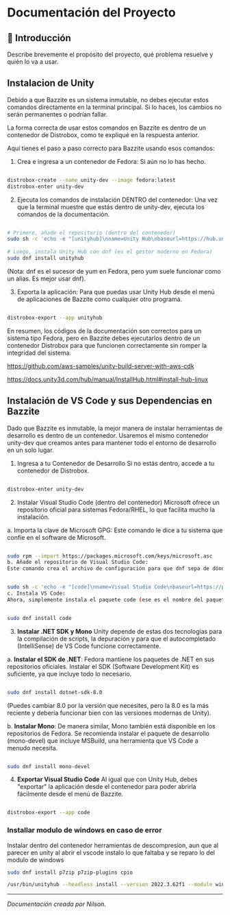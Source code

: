 # Documentación del Proyecto

## 📘 Introducción
Describe brevemente el propósito del proyecto, qué problema resuelve y quién lo va a usar.





## Instalacion de Unity
Debido a que Bazzite es un sistema inmutable, no debes ejecutar estos comandos directamente en la terminal principal. Si lo haces, los cambios no serán permanentes o podrían fallar. 

La forma correcta de usar estos comandos en Bazzite es dentro de un contenedor de Distrobox, como te expliqué en la respuesta anterior. 

Aquí tienes el paso a paso correcto para Bazzite usando esos comandos: 

1. Crea e ingresa a un contenedor de Fedora: Si aún no lo has hecho. 
```Bash 

distrobox-create --name unity-dev --image fedora:latest 
distrobox-enter unity-dev
```
2. Ejecuta los comandos de instalación DENTRO del contenedor: Una vez que la terminal muestre que estás dentro de unity-dev, ejecuta los comandos de la documentación. 

```Bash 

# Primero, añade el repositorio (dentro del contenedor) 
sudo sh -c 'echo -e "[unityhub]\nname=Unity Hub\nbaseurl=https://hub.unity3d.com/linux/repos/rpm/stable\nenabled=1\ngpgcheck=1\ngpgkey=https://hub.unity3d.com/linux/repos/rpm/stable/repodata/repomd.xml.key\nrepo_gpgcheck=1" > /etc/yum.repos.d/unityhub.repo' 
 
# Luego, instala Unity Hub con dnf (es el gestor moderno en Fedora) 
sudo dnf install unityhub 
 ```

(Nota: dnf es el sucesor de yum en Fedora, pero yum suele funcionar como un alias. Es mejor usar dnf). 

3. Exporta la aplicación: Para que puedas usar Unity Hub desde el menú de aplicaciones de Bazzite como cualquier otro programa. 

```Bash 

distrobox-export --app unityhub 
 ```

En resumen, los códigos de la documentación son correctos para un sistema tipo Fedora, pero en Bazzite debes ejecutarlos dentro de un contenedor Distrobox para que funcionen correctamente sin romper la integridad del sistema. 

https://github.com/aws-samples/unity-build-server-with-aws-cdk 

https://docs.unity3d.com/hub/manual/InstallHub.html#install-hub-linux  


## Instalación de VS Code y sus Dependencias en Bazzite
Dado que Bazzite es inmutable, la mejor manera de instalar herramientas de desarrollo es dentro de un contenedor. Usaremos el mismo contenedor unity-dev que creamos antes para mantener todo el entorno de desarrollo en un solo lugar.

1. Ingresa a tu Contenedor de Desarrollo
Si no estás dentro, accede a tu contenedor de Distrobox.

```Bash

distrobox-enter unity-dev
```
2. Instalar Visual Studio Code (dentro del contenedor)
Microsoft ofrece un repositorio oficial para sistemas Fedora/RHEL, lo que facilita mucho la instalación.

a. Importa la clave de Microsoft GPG:
Este comando le dice a tu sistema que confíe en el software de Microsoft.

```Bash

sudo rpm --import https://packages.microsoft.com/keys/microsoft.asc
b. Añade el repositorio de Visual Studio Code:
Este comando crea el archivo de configuración para que dnf sepa de dónde descargar VS Code.
```

```Bash

sudo sh -c 'echo -e "[code]\nname=Visual Studio Code\nbaseurl=https://packages.microsoft.com/yumrepos/vscode\nenabled=1\ngpgcheck=1\ngpgkey=https://packages.microsoft.com/keys/microsoft.asc" > /etc/yum.repos.d/vscode.repo'
c. Instala VS Code:
Ahora, simplemente instala el paquete code (ese es el nombre del paquete para VS Code).
```

```Bash

sudo dnf install code
```
3. **Instalar .NET SDK y Mono**
Unity depende de estas dos tecnologías para la compilación de scripts, la depuración y para que el autocompletado (IntelliSense) de VS Code funcione correctamente.

a. **Instalar el SDK de .NET**:
Fedora mantiene los paquetes de .NET en sus repositorios oficiales. Instalar el SDK (Software Development Kit) es suficiente, ya que incluye todo lo necesario.

```Bash

sudo dnf install dotnet-sdk-8.0
```
(Puedes cambiar 8.0 por la versión que necesites, pero la 8.0 es la más reciente y debería funcionar bien con las versiones modernas de Unity).

b. **Instalar Mono**:
De manera similar, Mono también está disponible en los repositorios de Fedora. Se recomienda instalar el paquete de desarrollo (mono-devel) que incluye MSBuild, una herramienta que VS Code a menudo necesita.

```Bash

sudo dnf install mono-devel
```
4. **Exportar Visual Studio Code**
Al igual que con Unity Hub, debes "exportar" la aplicación desde el contenedor para poder abrirla fácilmente desde el menú de Bazzite.

```Bash

distrobox-export --app code
```


### Installar modulo de windows en caso de error 
Instalar dentro del contenedor herramientas de descompresion, aun que al parecer en unity al abrir el vscode  instalo lo que faltaba y se reparo lo del modulo de windows

```bash
sudo dnf install p7zip p7zip-plugins cpio 

/usr/bin/unityhub --headless install --version 2022.3.62f1 --module windows-mono 
```
 












---

*Documentación creada por Nilson.*
